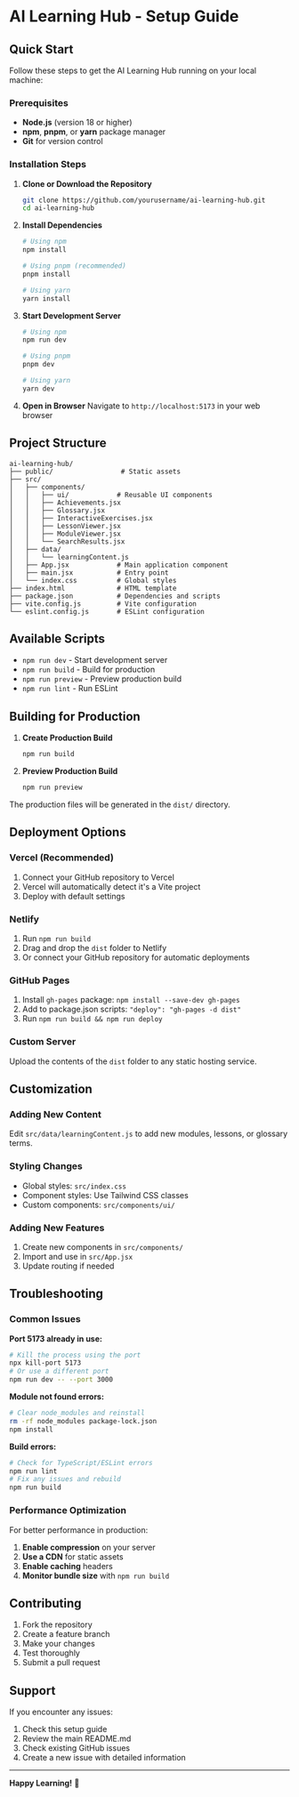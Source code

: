 # AI Learning Hub - Setup Guide

## Quick Start

Follow these steps to get the AI Learning Hub running on your local machine:

### Prerequisites

- **Node.js** (version 18 or higher)
- **npm**, **pnpm**, or **yarn** package manager
- **Git** for version control

### Installation Steps

1. **Clone or Download the Repository**
   ```bash
   git clone https://github.com/yourusername/ai-learning-hub.git
   cd ai-learning-hub
   ```

2. **Install Dependencies**
   ```bash
   # Using npm
   npm install

   # Using pnpm (recommended)
   pnpm install

   # Using yarn
   yarn install
   ```

3. **Start Development Server**
   ```bash
   # Using npm
   npm run dev

   # Using pnpm
   pnpm dev

   # Using yarn
   yarn dev
   ```

4. **Open in Browser**
   Navigate to `http://localhost:5173` in your web browser

## Project Structure

```
ai-learning-hub/
├── public/                 # Static assets
├── src/
│   ├── components/
│   │   ├── ui/            # Reusable UI components
│   │   ├── Achievements.jsx
│   │   ├── Glossary.jsx
│   │   ├── InteractiveExercises.jsx
│   │   ├── LessonViewer.jsx
│   │   ├── ModuleViewer.jsx
│   │   └── SearchResults.jsx
│   ├── data/
│   │   └── learningContent.js
│   ├── App.jsx            # Main application component
│   ├── main.jsx           # Entry point
│   └── index.css          # Global styles
├── index.html             # HTML template
├── package.json           # Dependencies and scripts
├── vite.config.js         # Vite configuration
└── eslint.config.js       # ESLint configuration
```

## Available Scripts

- `npm run dev` - Start development server
- `npm run build` - Build for production
- `npm run preview` - Preview production build
- `npm run lint` - Run ESLint

## Building for Production

1. **Create Production Build**
   ```bash
   npm run build
   ```

2. **Preview Production Build**
   ```bash
   npm run preview
   ```

The production files will be generated in the `dist/` directory.

## Deployment Options

### Vercel (Recommended)
1. Connect your GitHub repository to Vercel
2. Vercel will automatically detect it's a Vite project
3. Deploy with default settings

### Netlify
1. Run `npm run build`
2. Drag and drop the `dist` folder to Netlify
3. Or connect your GitHub repository for automatic deployments

### GitHub Pages
1. Install `gh-pages` package: `npm install --save-dev gh-pages`
2. Add to package.json scripts: `"deploy": "gh-pages -d dist"`
3. Run `npm run build && npm run deploy`

### Custom Server
Upload the contents of the `dist` folder to any static hosting service.

## Customization

### Adding New Content
Edit `src/data/learningContent.js` to add new modules, lessons, or glossary terms.

### Styling Changes
- Global styles: `src/index.css`
- Component styles: Use Tailwind CSS classes
- Custom components: `src/components/ui/`

### Adding New Features
1. Create new components in `src/components/`
2. Import and use in `src/App.jsx`
3. Update routing if needed

## Troubleshooting

### Common Issues

**Port 5173 already in use:**
```bash
# Kill the process using the port
npx kill-port 5173
# Or use a different port
npm run dev -- --port 3000
```

**Module not found errors:**
```bash
# Clear node_modules and reinstall
rm -rf node_modules package-lock.json
npm install
```

**Build errors:**
```bash
# Check for TypeScript/ESLint errors
npm run lint
# Fix any issues and rebuild
npm run build
```

### Performance Optimization

For better performance in production:

1. **Enable compression** on your server
2. **Use a CDN** for static assets
3. **Enable caching** headers
4. **Monitor bundle size** with `npm run build`

## Contributing

1. Fork the repository
2. Create a feature branch
3. Make your changes
4. Test thoroughly
5. Submit a pull request

## Support

If you encounter any issues:

1. Check this setup guide
2. Review the main README.md
3. Check existing GitHub issues
4. Create a new issue with detailed information

---

**Happy Learning!** 🚀
